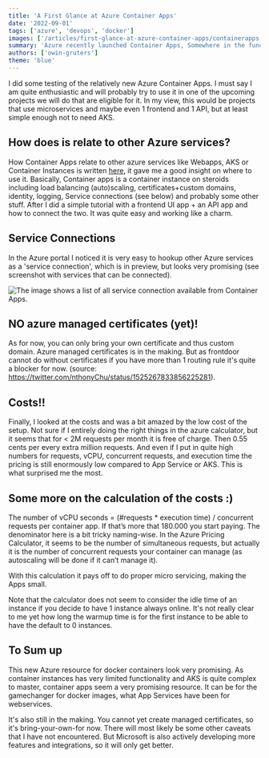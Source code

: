 ```yaml
---
title: 'A First Glance at Azure Container Apps'
date: '2022-09-01'
tags: ['azure', 'devops', 'docker']
images: ['/articles/first-glance-at-azure-container-apps/containerapps.png']
summary: 'Azure recently launched Container Apps, Somewhere in the function-middle between Container Instances and Kubernetes Services lives this new resource type. This is a journal of a first glance on it.'
authors: ['owin-gruters']
theme: 'blue'
---
```


I did some testing of the relatively new Azure Container Apps. I must say I am quite enthusiastic and will probably try to use it in one of the upcoming projects we will do that are eligible for it. In my view, this would be projects that use microservices and maybe even 1 frontend and 1 API, but at least simple enough not to need AKS.

## How does is relate to other Azure services?

How Container Apps relate to other azure services like Webapps, AKS or Container Instances is written [here](https://docs.microsoft.com/en-us/azure/container-apps/compare-options#azure-container-instances), it gave me a good insight on where to use it. Basically, Container apps is a container instance on steroids including load balancing (auto)scaling, certificates+custom domains, identity, logging, Service connections (see below) and probably some other stuff.
After I did a simple tutorial with a frontend UI app + an API app and how to connect the two. It was quite easy and working like a charm.

## Service Connections

In the Azure portal I noticed it is very easy to hookup other Azure services as a 'service connection', which is in preview, but looks very promising (see screenshot with services that can be connected).

![The image shows a list of all service connection available from Container Apps.](/articles/first-glance-at-azure-container-apps/serviceconnections.png)

## NO azure managed certificates (yet)!

As for now, you can only bring your own certificate and thus custom domain. Azure managed certificates is in the making. But as frontdoor cannot do without certificates if you have more than 1 routing rule it's quite a blocker for now. (source: https://twitter.com/nthonyChu/status/1525267833856225281).

## Costs!!

Finally, I looked at the costs and was a bit amazed by the low cost of the setup. Not sure if I entirely doing the right things in the azure calculator, but it seems that for \< 2M requests per month it is free of charge. Then 0.55 cents per every extra million requests. And even if I put in quite high numbers for requests, vCPU, concurrent requests, and execution time the pricing is still enormously low compared to App Service or AKS. This is what surprised me the most.

## Some more on the calculation of the costs :)

The number of vCPU seconds = (#requests \* execution time) / concurrent requests per container app. If that’s more that 180.000 you start paying.
The denominator here is a bit tricky naming-wise. In the Azure Pricing Calculator, it seems to be the number of simultaneous requests, but actually it is the number of concurrent requests your container can manage (as autoscaling will be done if it can’t manage it).

With this calculation it pays off to do proper micro servicing, making the Apps small.

Note that the calculator does not seem to consider the idle time of an instance if you decide to have 1 instance always online. It's not really clear to me yet how long the warmup time is for the first instance to be able to have the default to 0 instances.

## To Sum up

This new Azure resource for docker containers look very promising. As container instances has very limited functionality and AKS is quite complex to master, container apps seem a very promising resource. It can be for the gamechanger for docker images, what App Services have been for webservices.

It's also still in the making. You cannot yet create managed certificates, so it's bring-your-own-for now. There will most likely be some other caveats that I have not encountered. But Microsoft is also actively developing more features and integrations, so it will only get better.